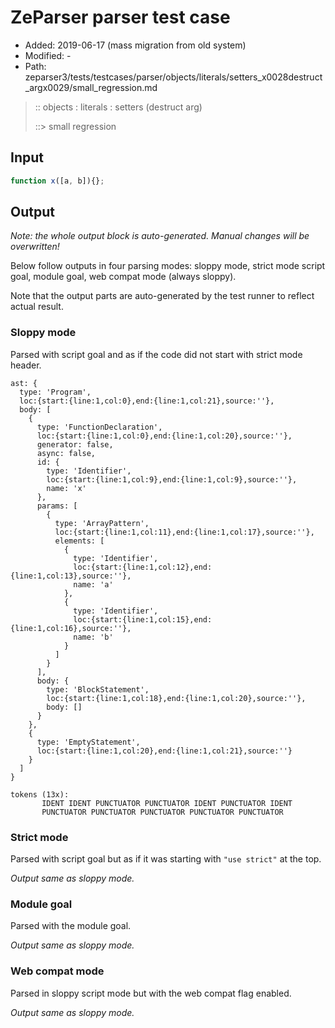 # ZeParser parser test case

- Added: 2019-06-17 (mass migration from old system)
- Modified: -
- Path: zeparser3/tests/testcases/parser/objects/literals/setters_x0028destruct_argx0029/small_regression.md

> :: objects : literals : setters (destruct arg)
>
> ::> small regression

## Input

`````js
function x([a, b]){};
`````

## Output

_Note: the whole output block is auto-generated. Manual changes will be overwritten!_

Below follow outputs in four parsing modes: sloppy mode, strict mode script goal, module goal, web compat mode (always sloppy).

Note that the output parts are auto-generated by the test runner to reflect actual result.

### Sloppy mode

Parsed with script goal and as if the code did not start with strict mode header.

`````
ast: {
  type: 'Program',
  loc:{start:{line:1,col:0},end:{line:1,col:21},source:''},
  body: [
    {
      type: 'FunctionDeclaration',
      loc:{start:{line:1,col:0},end:{line:1,col:20},source:''},
      generator: false,
      async: false,
      id: {
        type: 'Identifier',
        loc:{start:{line:1,col:9},end:{line:1,col:9},source:''},
        name: 'x'
      },
      params: [
        {
          type: 'ArrayPattern',
          loc:{start:{line:1,col:11},end:{line:1,col:17},source:''},
          elements: [
            {
              type: 'Identifier',
              loc:{start:{line:1,col:12},end:{line:1,col:13},source:''},
              name: 'a'
            },
            {
              type: 'Identifier',
              loc:{start:{line:1,col:15},end:{line:1,col:16},source:''},
              name: 'b'
            }
          ]
        }
      ],
      body: {
        type: 'BlockStatement',
        loc:{start:{line:1,col:18},end:{line:1,col:20},source:''},
        body: []
      }
    },
    {
      type: 'EmptyStatement',
      loc:{start:{line:1,col:20},end:{line:1,col:21},source:''}
    }
  ]
}

tokens (13x):
       IDENT IDENT PUNCTUATOR PUNCTUATOR IDENT PUNCTUATOR IDENT
       PUNCTUATOR PUNCTUATOR PUNCTUATOR PUNCTUATOR PUNCTUATOR
`````

### Strict mode

Parsed with script goal but as if it was starting with `"use strict"` at the top.

_Output same as sloppy mode._

### Module goal

Parsed with the module goal.

_Output same as sloppy mode._

### Web compat mode

Parsed in sloppy script mode but with the web compat flag enabled.

_Output same as sloppy mode._
